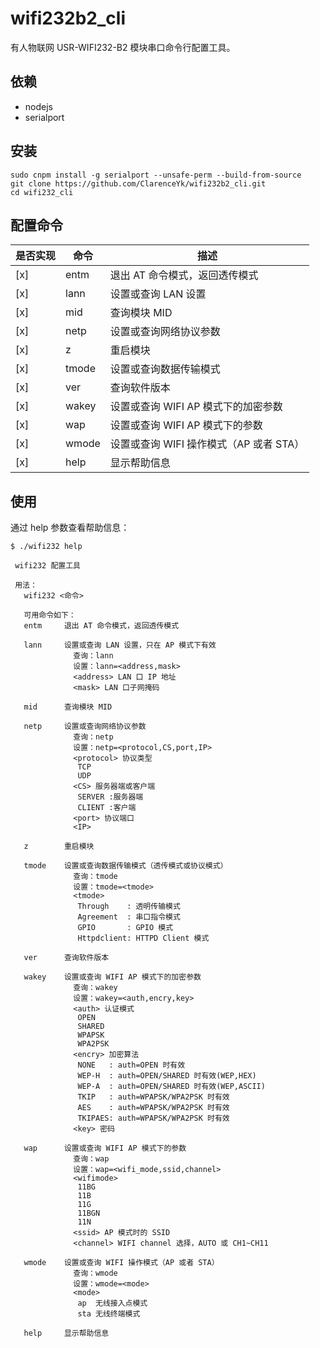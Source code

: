 # wifi232b2_cli

有人物联网 USR-WIFI232-B2 模块串口命令行配置工具。

## 依赖

- nodejs
- serialport

## 安装

```
sudo cnpm install -g serialport --unsafe-perm --build-from-source
git clone https://github.com/ClarenceYk/wifi232b2_cli.git
cd wifi232_cli
```

## 配置命令

| 是否实现 | 命令 | 描述 |
| --- | --- | --- |
| [x] | entm | 退出 AT 命令模式，返回透传模式 |
| [x] | lann | 设置或查询 LAN 设置 |
| [x] | mid | 查询模块 MID |
| [x] | netp | 设置或查询网络协议参数 |
| [x] | z | 重启模块 |
| [x] | tmode | 设置或查询数据传输模式 |
| [x] | ver | 查询软件版本 |
| [x] | wakey | 设置或查询 WIFI AP 模式下的加密参数 |
| [x] | wap | 设置或查询 WIFI AP 模式下的参数 |
| [x] | wmode | 设置或查询 WIFI 操作模式（AP 或者 STA） |
| [x] | help | 显示帮助信息 |

## 使用

通过 help 参数查看帮助信息：

```
$ ./wifi232 help

 wifi232 配置工具

 用法：
   wifi232 <命令>

   可用命令如下：
   entm		退出 AT 命令模式，返回透传模式

   lann		设置或查询 LAN 设置，只在 AP 模式下有效
       		  查询：lann
       		  设置：lann=<address,mask>
       		  <address> LAN 口 IP 地址
       		  <mask> LAN 口子网掩码

   mid		查询模块 MID

   netp		设置或查询网络协议参数
       		  查询：netp
       		  设置：netp=<protocol,CS,port,IP>
       		  <protocol> 协议类型
       		   TCP
       		   UDP
       		  <CS> 服务器端或客户端
       		   SERVER :服务器端
       		   CLIENT :客户端
       		  <port> 协议端口
       		  <IP>

   z		重启模块

   tmode	设置或查询数据传输模式（透传模式或协议模式）
        	  查询：tmode
        	  设置：tmode=<tmode>
        	  <tmode>
        	   Through    : 透明传输模式
        	   Agreement  : 串口指令模式
        	   GPIO       : GPIO 模式
        	   Httpdclient: HTTPD Client 模式

   ver		查询软件版本

   wakey	设置或查询 WIFI AP 模式下的加密参数
        	  查询：wakey
        	  设置：wakey=<auth,encry,key>
        	  <auth> 认证模式
        	   OPEN
        	   SHARED
        	   WPAPSK
        	   WPA2PSK
        	  <encry> 加密算法
        	   NONE   : auth=OPEN 时有效
        	   WEP-H  : auth=OPEN/SHARED 时有效(WEP,HEX)
        	   WEP-A  : auth=OPEN/SHARED 时有效(WEP,ASCII)
        	   TKIP   : auth=WPAPSK/WPA2PSK 时有效
        	   AES    : auth=WPAPSK/WPA2PSK 时有效
        	   TKIPAES: auth=WPAPSK/WPA2PSK 时有效
        	  <key> 密码

   wap		设置或查询 WIFI AP 模式下的参数
      		  查询：wap
      		  设置：wap=<wifi_mode,ssid,channel>
      		  <wifimode>
      		   11BG
      		   11B
      		   11G
      		   11BGN
      		   11N
      		  <ssid> AP 模式时的 SSID
      		  <channel> WIFI channel 选择，AUTO 或 CH1~CH11

   wmode	设置或查询 WIFI 操作模式（AP 或者 STA）
        	  查询：wmode
        	  设置：wmode=<mode>
        	  <mode>
        	   ap  无线接入点模式
        	   sta 无线终端模式

   help		显示帮助信息
```

